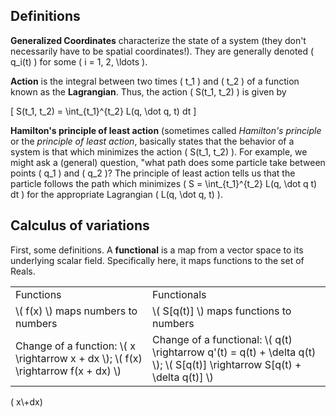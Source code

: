 ## Definitions

**Generalized Coordinates** characterize the state of a system (they don't necessarily have to be spatial coordinates!). They are generally denoted \( q_i(t) \) for some \( i = 1, 2, \ldots \).

**Action** is the integral between two times \( t_1 \) and \( t_2 \) of a function known as the **Lagrangian**. Thus, the action \( S(t_1, t_2) \) is given by 

\[ S(t_1, t_2) = \int_{t_1}^{t_2} L(q, \dot q, t) dt \]

**Hamilton's principle of least action** (sometimes called *Hamilton's principle* or the *principle of least action*, basically states that the behavior of a system is that which minimizes the action \( S(t_1, t_2) \). For example, we might ask a (general) question, "what path does some particle take between points \( q_1 \) and \( q_2 \)? The principle of least action tells us that the particle follows the path which minimizes \( S = \int_{t_1}^{t_2} L(q, \dot q t) dt \) for the appropriate Lagrangian \( L(q, \dot q, t) \).

## Calculus of variations

First, some definitions. A **functional** is a map from a vector space to its underlying scalar field. Specifically here, it maps functions to the set of Reals.

<table>
  <tr>
    <td>Functions</td><td>Functionals</td>
  </tr>
  <tr>
    <td>\( f(x) \) maps numbers to numbers</td><td>\( S[q(t)] \) maps functions to numbers</td>
  </tr>
  <tr>
    <td>Change of a function: \( x \rightarrow x + dx \); \( f(x) \rightarrow f(x + dx) \)</td><td>Change of a functional: \( q(t) \rightarrow q'(t) = q(t) + \delta q(t) \); \( S[q(t)] \rightarrow S[q(t) + \delta q(t)] \)</td>

  </tr>
</table>

\( x\\+dx\)
